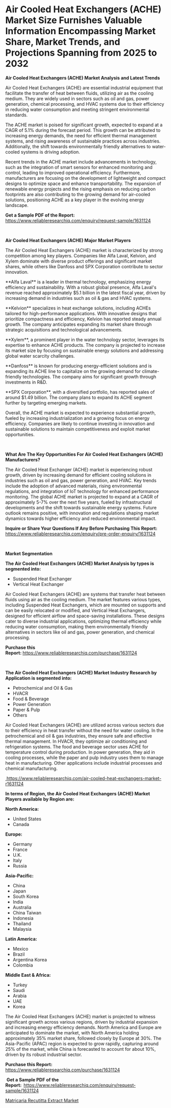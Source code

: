 <p><h1>Air Cooled Heat Exchangers (ACHE) Market Size Furnishes Valuable Information Encompassing Market Share, Market Trends, and Projections Spanning from 2025 to 2032</h1></p><p><strong>Air Cooled Heat Exchangers (ACHE) Market Analysis and Latest Trends</strong></p>
<p><p>Air Cooled Heat Exchangers (ACHE) are essential industrial equipment that facilitate the transfer of heat between fluids, utilizing air as the cooling medium. They are widely used in sectors such as oil and gas, power generation, chemical processing, and HVAC systems due to their efficiency in reducing water consumption and meeting stringent environmental standards.</p><p>The ACHE market is poised for significant growth, expected to expand at a CAGR of 5.1% during the forecast period. This growth can be attributed to increasing energy demands, the need for efficient thermal management systems, and rising awareness of sustainable practices across industries. Additionally, the shift towards environmentally friendly alternatives to water-cooled systems is driving adoption.</p><p>Recent trends in the ACHE market include advancements in technology, such as the integration of smart sensors for enhanced monitoring and control, leading to improved operational efficiency. Furthermore, manufacturers are focusing on the development of lightweight and compact designs to optimize space and enhance transportability. The expansion of renewable energy projects and the rising emphasis on reducing carbon footprints are also contributing to the growing demand for air-cooled solutions, positioning ACHE as a key player in the evolving energy landscape.</p></p>
<p><strong>Get a Sample PDF of the Report:&nbsp;</strong> <a href="https://www.reliableresearchiq.com/enquiry/request-sample/1631124?utm_campaign=3097&utm_medium=2&utm_source=Github&utm_content=ia&utm_term=29032025&utm_id=air-cooled-heat-exchangers-ache">https://www.reliableresearchiq.com/enquiry/request-sample/1631124</a></p>
<p>&nbsp;</p>
<p><strong>Air Cooled Heat Exchangers (ACHE) Major Market Players</strong></p>
<p><p>The Air Cooled Heat Exchangers (ACHE) market is characterized by strong competition among key players. Companies like Alfa Laval, Kelvion, and Xylem dominate with diverse product offerings and significant market shares, while others like Danfoss and SPX Corporation contribute to sector innovation.</p><p>**Alfa Laval** is a leader in thermal technology, emphasizing energy efficiency and sustainability. With a robust global presence, Alfa Laval's revenue reached approximately $5.1 billion in the latest fiscal year, driven by increasing demand in industries such as oil & gas and HVAC systems.</p><p>**Kelvion** specializes in heat exchange solutions, including ACHEs tailored for high-performance applications. With innovative designs that prioritize compactness and efficiency, Kelvion has reported steady annual growth. The company anticipates expanding its market share through strategic acquisitions and technological advancements.</p><p>**Xylem**, a prominent player in the water technology sector, leverages its expertise to enhance ACHE products. The company is projected to increase its market size by focusing on sustainable energy solutions and addressing global water scarcity challenges.</p><p>**Danfoss** is known for producing energy-efficient solutions and is expanding its ACHE line to capitalize on the growing demand for climate-friendly technologies. The company aims for significant growth through investments in R&D.</p><p>**SPX Corporation**, with a diversified portfolio, has reported sales of around $1.49 billion. The company plans to expand its ACHE segment further by targeting emerging markets.</p><p>Overall, the ACHE market is expected to experience substantial growth, fueled by increasing industrialization and a growing focus on energy efficiency. Companies are likely to continue investing in innovation and sustainable solutions to maintain competitiveness and exploit market opportunities.</p></p>
<p>&nbsp;</p>
<p><strong>What Are The Key Opportunities For Air Cooled Heat Exchangers (ACHE) Manufacturers?</strong></p>
<p><p>The Air Cooled Heat Exchanger (ACHE) market is experiencing robust growth, driven by increasing demand for efficient cooling solutions in industries such as oil and gas, power generation, and HVAC. Key trends include the adoption of advanced materials, rising environmental regulations, and integration of IoT technology for enhanced performance monitoring. The global ACHE market is projected to expand at a CAGR of approximately 5-7% over the next five years, fueled by infrastructural developments and the shift towards sustainable energy systems. Future outlook remains positive, with innovation and regulations shaping market dynamics towards higher efficiency and reduced environmental impact.</p></p>
<p><strong>Inquire or Share Your Questions If Any Before Purchasing This Report:</strong> <a href="https://www.reliableresearchiq.com/enquiry/pre-order-enquiry/1631124?utm_campaign=3097&utm_medium=2&utm_source=Github&utm_content=ia&utm_term=29032025&utm_id=air-cooled-heat-exchangers-ache">https://www.reliableresearchiq.com/enquiry/pre-order-enquiry/1631124</a></p>
<p>&nbsp;</p>
<p><strong>Market Segmentation</strong></p>
<p><strong>The Air Cooled Heat Exchangers (ACHE) Market Analysis by types is segmented into:</strong></p>
<p><ul><li>Suspended Heat Exchanger</li><li>Vertical Heat Exchanger</li></ul></p>
<p><p>Air Cooled Heat Exchangers (ACHE) are systems that transfer heat between fluids using air as the cooling medium. The market features various types, including Suspended Heat Exchangers, which are mounted on supports and can be easily relocated or modified, and Vertical Heat Exchangers, designed for efficient airflow and space-saving installations. These designs cater to diverse industrial applications, optimizing thermal efficiency while reducing water consumption, making them environmentally friendly alternatives in sectors like oil and gas, power generation, and chemical processing.</p></p>
<p><strong>Purchase this Report:&nbsp;</strong><a href="https://www.reliableresearchiq.com/purchase/1631124?utm_campaign=3097&utm_medium=2&utm_source=Github&utm_content=ia&utm_term=29032025&utm_id=air-cooled-heat-exchangers-ache">https://www.reliableresearchiq.com/purchase/1631124</a></p>
<p>&nbsp;</p>
<p><strong>The Air Cooled Heat Exchangers (ACHE) Market Industry Research by Application is segmented into:</strong></p>
<p><ul><li>Petrochemical and Oil & Gas</li><li>HVACR</li><li>Food & Beverage</li><li>Power Generation</li><li>Paper & Pulp</li><li>Others</li></ul></p>
<p><p>Air Cooled Heat Exchangers (ACHE) are utilized across various sectors due to their efficiency in heat transfer without the need for water cooling. In the petrochemical and oil & gas industries, they ensure safe and effective thermal management. In HVACR, they optimize air conditioning and refrigeration systems. The food and beverage sector uses ACHE for temperature control during production. In power generation, they aid in cooling processes, while the paper and pulp industry uses them to manage heat in manufacturing. Other applications include industrial processes and chemical manufacturing.</p></p>
<p><a href="https://www.reliableresearchiq.com/air-cooled-heat-exchangers-market-r1631124?utm_campaign=3097&utm_medium=2&utm_source=Github&utm_content=ia&utm_term=29032025&utm_id=air-cooled-heat-exchangers-ache">&nbsp;https://www.reliableresearchiq.com/air-cooled-heat-exchangers-market-r1631124</a></p>
<p><strong>In terms of Region, the Air Cooled Heat Exchangers (ACHE) Market Players available by Region are:</strong></p>
<p>
    <p> <strong> North America: </strong>
        <ul>
            <li>United States</li>
            <li>Canada</li>
        </ul>
        </p> 
    <p> <strong> Europe: </strong>
        <ul>
            <li>Germany</li>
            <li>France</li>
            <li>U.K.</li>
            <li>Italy</li>
            <li>Russia</li>
        </ul>
        </p> 
    <p> <strong> Asia-Pacific: </strong>
        <ul>
            <li>China</li>
            <li>Japan</li>
            <li>South Korea</li>
            <li>India</li>
            <li>Australia</li>
            <li>China Taiwan</li>
            <li>Indonesia</li>
            <li>Thailand</li>
            <li>Malaysia</li>
        </ul>
        </p> 
    <p> <strong> Latin America: </strong>
        <ul>
            <li>Mexico</li>
            <li>Brazil</li>
            <li>Argentina Korea</li>
            <li>Colombia</li>
        </ul>
        </p> 
    <p> <strong> Middle East & Africa: </strong>
        <ul>
            <li>Turkey</li>
            <li>Saudi</li>
            <li>Arabia</li>
            <li>UAE</li>
            <li>Korea</li>
        </ul>
    </p>
    </p>
<p><p>The Air Cooled Heat Exchangers (ACHE) market is projected to witness significant growth across various regions, driven by industrial expansion and increasing energy efficiency demands. North America and Europe are anticipated to dominate the market, with North America holding approximately 35% market share, followed closely by Europe at 30%. The Asia-Pacific (APAC) region is expected to grow rapidly, capturing around 25% of the market, while China is forecasted to account for about 10%, driven by its robust industrial sector.</p></p>
<p><strong>Purchase this Report: </strong><a href="https://www.reliableresearchiq.com/purchase/1631124?utm_campaign=3097&utm_medium=2&utm_source=Github&utm_content=ia&utm_term=29032025&utm_id=air-cooled-heat-exchangers-ache">https://www.reliableresearchiq.com/purchase/1631124</a></p>
<p>&nbsp;<strong>Get a Sample PDF of the Report:&nbsp;&nbsp;</strong><a href="https://www.reliableresearchiq.com/enquiry/request-sample/1631124?utm_campaign=3097&utm_medium=2&utm_source=Github&utm_content=ia&utm_term=29032025&utm_id=air-cooled-heat-exchangers-ache">https://www.reliableresearchiq.com/enquiry/request-sample/1631124</a></p>
<p><strong></strong></p>
<p><p><a href="https://github.com/saoneubeh8/Market-Research-Report-List-1/blob/main/matricaria-recutitta-extract-market.md?utm_campaign=3097&utm_medium=2&utm_source=Github&utm_content=ia&utm_term=29032025&utm_id=air-cooled-heat-exchangers-ache">Matricaria Recutitta Extract Market</a></p></p>